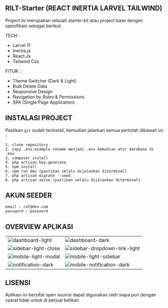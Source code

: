## RILT-Starter (REACT INERTIA LARVEL TAILWIND)
Project ini merupakan sebuah starter-kit atau project base dengan spesifikasi sebagai berikut:

TECH :
- Larvel 11
- Inertia.js
- React.Js
- Tailwind Css

FITUR :
- Theme Switcher (Dark & Light)
- Bulk Delete Data
- Responsive Design
- Navigation by Roles & Permissions
- SPA (Single Page Application)

## INSTALASI PROJECT

Pastikan `git` sudah terinstall, kemudian jalankan semua perintah dibawah ini :
```
1. clone repository
2. copy .env.example rename menjadi .env kemudian atur database di .env
3. composer install
4. php artisan key:generate
5. npm install 
6. npm run dev (pastikan selalu dijalankan diterminal)
7. php artisan migrate --seed
8. php artisan serve (pastikan selalu dijalankan diterminal)
```

## AKUN SEEDER

```
email : raf@dev.com
password : password
```

## OVERVIEW APLIKASI
<table>
  <tr>
        <td> 
            <img src="https://imgur.com/lGLU18q.png" alt="dashboard-light">
        </td>
        <td> 
            <img src="https://imgur.com/0iD1Cna.png" alt="dashboard-dark">
        </td>
   </tr>
    <tr>    
        <td>
            <img src="https://imgur.com/k7YXFL7.png" alt="sidebar-light-close">
        </td>
        <td>
            <img src="https://imgur.com/GFD8QwI.png" alt="sidebar-dropdown-link-light">
        </td>
    </tr>
   <tr>
        <td>
             <img src="https://imgur.com/YPWeFco.png" alt="mobile-light-modal">
        </td>
        <td> 
            <img src="https://imgur.com/yRBmDxZ.png" alt="mobile-light-sidebar">
        </td>
   </tr>    
   <tr>
       <td>
           <img src="https://imgur.com/4QEzppS.png" alt="notification-dark">
       </td>
        <td>
           <img src="https://imgur.com/mJ7dXu4.png" alt="mobile-notification-dark">
       </td>
   </tr>
</table>


## LISENSI
Aplikasi ini bersifat open source dapat digunakan oleh siapa pun dengan syarat tidak untuk di perjual belikan.
